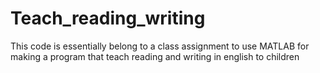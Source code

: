 # Teach_reading_writing
This code is essentially belong to a class assignment to use MATLAB for making a program that teach reading and writing in english to children
